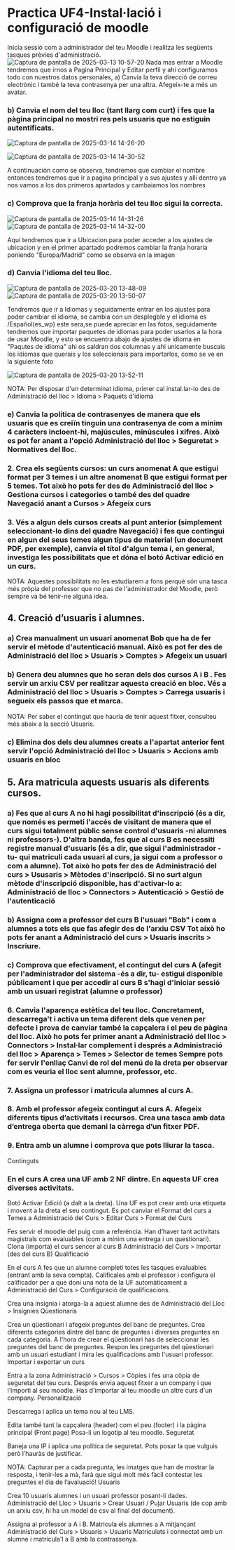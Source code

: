 # Practica UF4-Instal·lació i configuració de moodle
Inicia sessió com a administrador del teu Moodle i realitza les següents tasques prèvies d'administració.
![Captura de pantalla de 2025-03-13 10-57-20](https://github.com/user-attachments/assets/4c2a9056-968c-4553-8e57-931fb69ee861)
Nada mas entrar a Moodle tendremos que irnos a Pagina Principal y Editar perfil y ahi configuramos todo con nuestros datos personales, 
a) Canvia la teva direcció de correu electrònic i també la teva contrasenya per una altra. Afegeix-te a més un avatar.

### b) Canvia el nom del teu lloc (tant llarg com curt) i fes que la pàgina principal no mostri res pels usuaris que no estiguin autentificats. 
![Captura de pantalla de 2025-03-14 14-26-20](https://github.com/user-attachments/assets/92f1332a-3e0a-4d39-a0c9-68764ad680fe)

![Captura de pantalla de 2025-03-14 14-30-52](https://github.com/user-attachments/assets/47569992-cb01-4a55-8ebb-e7f77d6b0f19)

A continuación como se observa, tendremos que cambiar el nombre entonces tendremos que ir a pagina principal y a sus ajustes y alli dentro ya nos vamos a los dos primeros apartados y cambaiamos los nombres

### c) Comprova que la franja horària del teu lloc sigui la correcta.
![Captura de pantalla de 2025-03-14 14-31-26](https://github.com/user-attachments/assets/8b8c1aca-5693-46a5-9e73-0b4bcf464860)
![Captura de pantalla de 2025-03-14 14-32-00](https://github.com/user-attachments/assets/7ee42e36-9cc0-4e0a-aeff-40749177da65)

Aqui tendremos que ir a Ubicacion para poder acceder a los ajustes de ubicacion y en el primer apartado podremos cambiar la franja horaria poniendo "Europa/Madrid" como se observa en la imagen 

### d) Canvia l'idioma del teu lloc. 
![Captura de pantalla de 2025-03-20 13-48-09](https://github.com/user-attachments/assets/74dcf7cd-f6cc-4a0e-8284-eb5ae2ad7728)
![Captura de pantalla de 2025-03-20 13-50-07](https://github.com/user-attachments/assets/9ed6c908-9939-4ada-8577-6e7c334e1eb0)

Tendremos que ir a Idiomas y seguidamente entrar en los ajustes para poder cambiar el idioma, se cambia con un desplegble y el idioma es /Español(es_wp) este sera,se puede apreciar en las fotos, seguidamente tendremos que importar paquetes de idiomas para poder usarlos a la hora de usar Moodle, y esto se encuentra abajo de ajustes de idioma en "Paqutes de idioma" ahi os saldran dos columnas y ahi unicamente buscais los idiomas que querais y los seleccionais para importarlos, como se ve en la siguiente foto 

![Captura de pantalla de 2025-03-20 13-52-11](https://github.com/user-attachments/assets/ce3fdaee-122a-494d-afd5-f7c4f0b07b13)


NOTA: Per disposar d'un determinat idioma, primer cal instal.lar-lo des de Administració del lloc > Idioma > Paquets d'idioma

### e) Canvia la política de contrasenyes de manera que els usuaris que es creiïn tinguin una contrasenya de com a mínim 4 caràcters incloent-hi, majúscules, minúscules i xifres. Això es pot fer anant a l'opció Administració del lloc > Seguretat > Normatives del lloc.

### 2. Crea els següents cursos: un curs anomenat A que estigui format per 3 temes i un altre anomenat B que estigui format per 5 temes. Tot això ho pots fer des de Administració del lloc > Gestiona cursos i categories o també des del quadre Navegació anant a Cursos > Afegeix curs

### 3. Vés a algun dels cursos creats al punt anterior (simplement seleccionant-lo dins del quadre Navegació) i fes que contingui en algun del seus temes algun tipus de material (un document PDF, per exemple), canvia el títol d'algun tema i, en general, investiga les possibilitats que et dóna el botó Activar edició en un curs.

NOTA: Aquestes possibilitats no les estudiarem a fons perquè són una tasca més pròpia del professor que no pas de l'administrador del Moodle, però sempre va bé tenir-ne alguna idea.

## 4. Creació d’usuaris i alumnes.

### a) Crea manualment un usuari anomenat Bob que ha de fer servir el mètode d'autenticació manual. Això es pot fer des de Administració del lloc > Usuaris > Comptes > Afegeix un usuari

### b) Genera deu alumnes que ho seran dels dos cursos A i B . Fes servir un arxiu CSV per realitzar aquesta creació en bloc. Vés a Administració del lloc > Usuaris > Comptes > Carrega usuaris i segueix els passos que et marca.

NOTA: Per saber el contingut que hauria de tenir aquest fitxer, consulteu més abaix a la secció Usuaris.

### c) Elimina dos dels deu alumnes creats a l'apartat anterior fent servir l'opció Administració del lloc > Usuaris > Accions amb usuaris en bloc

## 5. Ara matricula aquests usuaris als diferents cursos.

### a) Fes que al curs A no hi hagi possibilitat d'inscripció (és a dir, que només es permeti l'accés de visitant de manera que el curs sigui totalment públic sense control d'usuaris -ni alumnes ni professors-). D'altra banda, fes que al curs B es necessiti registre manual d'usuaris (és a dir, que sigui l'administrador -tu- qui matriculi cada usuari al curs, ja sigui com a professor o com a alumne). Tot això ho pots fer des de Administració del curs > Ususaris > Mètodes d'inscripció. Si no surt algun mètode d'inscripció disponible, has d'activar-lo a: Administració de lloc > Connectors > Autenticació > Gestió de l'autenticació

### b) Assigna com a professor del curs B l'usuari "Bob" i com a alumnes a tots els que fas afegir des de l'arxiu CSV Tot això ho pots fer anant a Administració del curs > Usuaris inscrits > Inscriure.

### c) Comprova que efectivament, el contingut del curs A (afegit per l'administrador del sistema -és a dir, tu- estigui disponible públicament i que per accedir al curs B s'hagi d'iniciar sessió amb un usuari registrat (alumne o professor)

### 6. Canvia l'aparença estètica del teu lloc. Concretament, descarrega't i activa un tema diferent dels que venen per defecte i prova de canviar també la capçalera i el peu de pàgina del lloc. Això ho pots fer primer anant a Administració del lloc > Connectors > Instal·lar complement i després a Administració del lloc > Aparença > Temes > Selector de temes Sempre pots fer servir l'enllaç Canvi de rol del menú de la dreta per observar com es veuria el lloc sent alumne, professor, etc.

### 7. Assigna un professor i matricula alumnes al curs A.

### 8. Amb el professor afegeix contingut al curs A. Afegeix diferents tipus d’activitats i recursos. Crea una tasca amb data d’entrega oberta que demani la càrrega d’un fitxer PDF.

### 9. Entra amb un alumne i comprova que pots lliurar la tasca.
Continguts

### En el curs A crea una UF amb 2 NF dintre. En aquesta UF crea diverses activitats.

Botó Activar Edició (a dalt a la dreta). Una UF es pot crear amb una etiqueta i movent a la dreta el seu contingut. Es pot canviar el Format del curs a Temes a Administració del Curs > Editar Curs > Format del Curs

Fes servir el moodle del puig com a referència. Han d’haver tant activitats magistrals com evaluables (com a mínim una entrega i un questionari). Clona (importa) el curs sencer al curs B Administració del Curs > Importar (des del curs B)
Qualificació

En el curs A fes que un alumne completi totes les tasques evaluables (entrant amb la seva compta). Calificales amb el professor i configura el calificador per a que doni una nota de la UF automàticament a Administració del Curs > Configuració de qualificacions.

Crea una insignia i atorga-la a aquest alumne des de Administració del Lloc > Insígnies
Qüestionaris

Crea un qüestionari i afegeix preguntes del banc de preguntes. Crea diferents categories dintre del banc de preguntes i diverses preguntes en cada categoria. A l'hora de crear el qüestionari has de seleccionar les preguntes del banc de preguntes. Respon les preguntes del qüestionari amb un usuari estudiant i mira les qualificacions amb l'usuari professor.
Importar i exportar un curs

Entra a la zona Administració > Cursos > Còpies i fes una còpia de seguretat del teu curs. Després envia aquest fitxer a un company i que l'importi al seu moodle. Has d'importar al teu moodle un altre curs d'un company.
Personalització

Descarrega i aplica un tema nou al teu LMS.

Edita també tant la capçalera (header) com el peu (footer) i la pàgina principal (Front page) Posa-li un logotip al teu moodle.
Seguretat

Baneja una IP i aplica una política de seguretat. Pots posar la que vulguis però l’hauràs de justificar.

NOTA: Capturar per a cada pregunta, les imatges que han de mostrar la resposta, i tenir-les a mà, farà que sigui molt més fàcil contestar les preguntes el dia de l’avaluació!
Usuaris

Crea 10 usuaris alumnes i un usuari professor posant-li dades. Administració del Lloc > Usuaris > Crear Usuari / Pujar Usuaris (de cop amb un arxiu csv, hi ha un model de csv al final del document).

Assigna al professor a A i B. Matricula els alumnes a A mitjançant Administració del Curs > Usuaris > Usuaris Matriculats i connectat amb un alumne i matricula'l a B amb la contrassenya.
